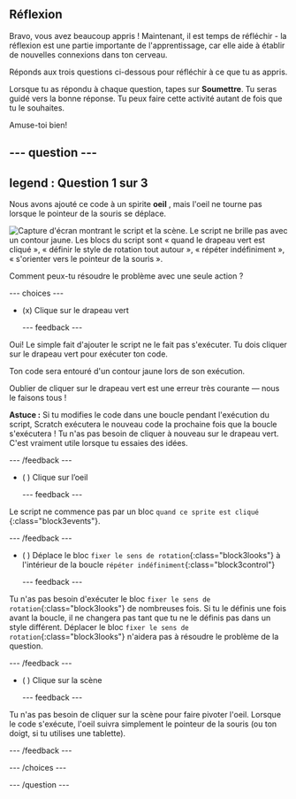 ## Réflexion

Bravo, vous avez beaucoup appris ! Maintenant, il est temps de réfléchir - la réflexion est une partie importante de l'apprentissage, car elle aide à établir de nouvelles connexions dans ton cerveau.

Réponds aux trois questions ci-dessous pour réfléchir à ce que tu as appris.

Lorsque tu as répondu à chaque question, tapes sur **Soumettre**. Tu seras guidé vers la bonne réponse. Tu peux faire cette activité autant de fois que tu le souhaites.

Amuse-toi bien!

--- question ---
---
legend : Question 1 sur 3
---

Nous avons ajouté ce code à un spirite **oeil** , mais l'oeil ne tourne pas lorsque le pointeur de la souris se déplace.

![Capture d'écran montrant le script et la scène. Le script ne brille pas avec un contour jaune. Les blocs du script sont « quand le drapeau vert est cliqué », « définir le style de rotation tout autour », « répéter indéfiniment », « s'orienter vers le pointeur de la souris ».](images/code-not-running.png)

Comment peux-tu résoudre le problème avec une seule action ?

--- choices ---

- (x) Clique sur le drapeau vert

  --- feedback ---

Oui! Le simple fait d'ajouter le script ne le fait pas s'exécuter. Tu dois cliquer sur le drapeau vert pour exécuter ton code.

Ton code sera entouré d'un contour jaune lors de son exécution.

Oublier de cliquer sur le drapeau vert est une erreur très courante — nous le faisons tous !

**Astuce :** Si tu modifies le code dans une boucle pendant l'exécution du script, Scratch exécutera le nouveau code la prochaine fois que la boucle s'exécutera ! Tu n'as pas besoin de cliquer à nouveau sur le drapeau vert. C'est vraiment utile lorsque tu essaies des idées.

  --- /feedback ---

- ( ) Clique sur l’oeil

  --- feedback ---

Le script ne commence pas par un bloc `quand ce sprite est cliqué ` {:class="block3events"}.

  --- /feedback ---

- ( ) Déplace le bloc `fixer le sens de rotation`{:class="block3looks"} à l'intérieur de la boucle `répéter indéfiniment`{:class="block3control"}

  --- feedback ---

Tu n'as pas besoin d'exécuter le bloc `fixer le sens de rotation`{:class="block3looks"} de nombreuses fois. Si tu le définis une fois avant la boucle, il ne changera pas tant que tu ne le définis pas dans un style différent. Déplacer le bloc `fixer le sens de rotation`{:class="block3looks"} n'aidera pas à résoudre le problème de la question.

  --- /feedback ---

- ( ) Clique sur la scène

  --- feedback ---

Tu n'as pas besoin de cliquer sur la scène pour faire pivoter l'oeil. Lorsque le code s'exécute, l'oeil suivra simplement le pointeur de la souris (ou ton doigt, si tu utilises une tablette).

  --- /feedback ---

--- /choices ---

--- /question ---
